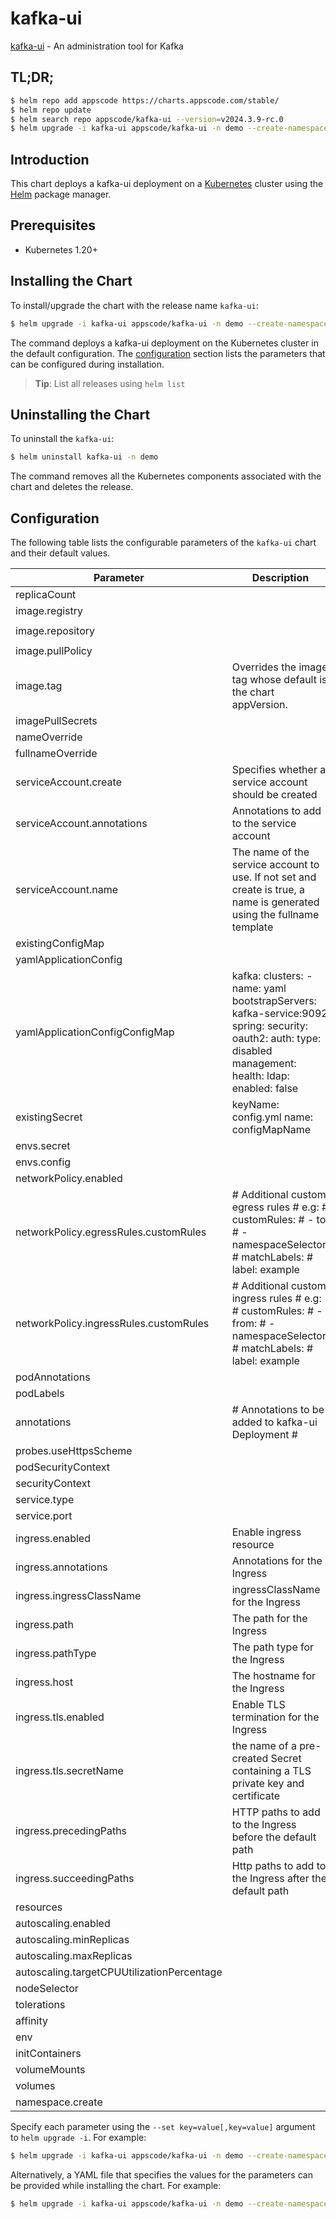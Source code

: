# kafka-ui

[kafka-ui](https://docs.kafka-ui.provectus.io) - An administration tool for Kafka

## TL;DR;

```bash
$ helm repo add appscode https://charts.appscode.com/stable/
$ helm repo update
$ helm search repo appscode/kafka-ui --version=v2024.3.9-rc.0
$ helm upgrade -i kafka-ui appscode/kafka-ui -n demo --create-namespace --version=v2024.3.9-rc.0
```

## Introduction

This chart deploys a kafka-ui deployment on a [Kubernetes](http://kubernetes.io) cluster using the [Helm](https://helm.sh) package manager.

## Prerequisites

- Kubernetes 1.20+

## Installing the Chart

To install/upgrade the chart with the release name `kafka-ui`:

```bash
$ helm upgrade -i kafka-ui appscode/kafka-ui -n demo --create-namespace --version=v2024.3.9-rc.0
```

The command deploys a kafka-ui deployment on the Kubernetes cluster in the default configuration. The [configuration](#configuration) section lists the parameters that can be configured during installation.

> **Tip**: List all releases using `helm list`

## Uninstalling the Chart

To uninstall the `kafka-ui`:

```bash
$ helm uninstall kafka-ui -n demo
```

The command removes all the Kubernetes components associated with the chart and deletes the release.

## Configuration

The following table lists the configurable parameters of the `kafka-ui` chart and their default values.

|                 Parameter                  |                                                                        Description                                                                         |               Default               |
|--------------------------------------------|------------------------------------------------------------------------------------------------------------------------------------------------------------|-------------------------------------|
| replicaCount                               |                                                                                                                                                            | <code>1</code>                      |
| image.registry                             |                                                                                                                                                            | <code>docker.io</code>              |
| image.repository                           |                                                                                                                                                            | <code>provectuslabs/kafka-ui</code> |
| image.pullPolicy                           |                                                                                                                                                            | <code>IfNotPresent</code>           |
| image.tag                                  | Overrides the image tag whose default is the chart appVersion.                                                                                             | <code>""</code>                     |
| imagePullSecrets                           |                                                                                                                                                            | <code>[]</code>                     |
| nameOverride                               |                                                                                                                                                            | <code>""</code>                     |
| fullnameOverride                           |                                                                                                                                                            | <code>""</code>                     |
| serviceAccount.create                      | Specifies whether a service account should be created                                                                                                      | <code>true</code>                   |
| serviceAccount.annotations                 | Annotations to add to the service account                                                                                                                  | <code>{}</code>                     |
| serviceAccount.name                        | The name of the service account to use. If not set and create is true, a name is generated using the fullname template                                     | <code>""</code>                     |
| existingConfigMap                          |                                                                                                                                                            | <code>""</code>                     |
| yamlApplicationConfig                      |                                                                                                                                                            | <code>{}</code>                     |
| yamlApplicationConfigConfigMap             | kafka: clusters: - name: yaml bootstrapServers: kafka-service:9092 spring: security: oauth2: auth: type: disabled management: health: ldap: enabled: false | <code>{}</code>                     |
| existingSecret                             | keyName: config.yml name: configMapName                                                                                                                    | <code>""</code>                     |
| envs.secret                                |                                                                                                                                                            | <code>{}</code>                     |
| envs.config                                |                                                                                                                                                            | <code>{}</code>                     |
| networkPolicy.enabled                      |                                                                                                                                                            | <code>false</code>                  |
| networkPolicy.egressRules.customRules      | # Additional custom egress rules # e.g: # customRules: #   - to: #       - namespaceSelector: #           matchLabels: #             label: example        | <code>[]</code>                     |
| networkPolicy.ingressRules.customRules     | # Additional custom ingress rules # e.g: # customRules: #   - from: #       - namespaceSelector: #           matchLabels: #             label: example     | <code>[]</code>                     |
| podAnnotations                             |                                                                                                                                                            | <code>{}</code>                     |
| podLabels                                  |                                                                                                                                                            | <code>{}</code>                     |
| annotations                                | # Annotations to be added to kafka-ui Deployment #                                                                                                         | <code>{}</code>                     |
| probes.useHttpsScheme                      |                                                                                                                                                            | <code>false</code>                  |
| podSecurityContext                         |                                                                                                                                                            | <code>{}</code>                     |
| securityContext                            |                                                                                                                                                            | <code>{}</code>                     |
| service.type                               |                                                                                                                                                            | <code>ClusterIP</code>              |
| service.port                               |                                                                                                                                                            | <code>80</code>                     |
| ingress.enabled                            | Enable ingress resource                                                                                                                                    | <code>false</code>                  |
| ingress.annotations                        | Annotations for the Ingress                                                                                                                                | <code>{}</code>                     |
| ingress.ingressClassName                   | ingressClassName for the Ingress                                                                                                                           | <code>""</code>                     |
| ingress.path                               | The path for the Ingress                                                                                                                                   | <code>"/"</code>                    |
| ingress.pathType                           | The path type for the Ingress                                                                                                                              | <code>"Prefix"</code>               |
| ingress.host                               | The hostname for the Ingress                                                                                                                               | <code>""</code>                     |
| ingress.tls.enabled                        | Enable TLS termination for the Ingress                                                                                                                     | <code>false</code>                  |
| ingress.tls.secretName                     | the name of a pre-created Secret containing a TLS private key and certificate                                                                              | <code>""</code>                     |
| ingress.precedingPaths                     | HTTP paths to add to the Ingress before the default path                                                                                                   | <code>[]</code>                     |
| ingress.succeedingPaths                    | Http paths to add to the Ingress after the default path                                                                                                    | <code>[]</code>                     |
| resources                                  |                                                                                                                                                            | <code>{}</code>                     |
| autoscaling.enabled                        |                                                                                                                                                            | <code>false</code>                  |
| autoscaling.minReplicas                    |                                                                                                                                                            | <code>1</code>                      |
| autoscaling.maxReplicas                    |                                                                                                                                                            | <code>100</code>                    |
| autoscaling.targetCPUUtilizationPercentage |                                                                                                                                                            | <code>80</code>                     |
| nodeSelector                               |                                                                                                                                                            | <code>{}</code>                     |
| tolerations                                |                                                                                                                                                            | <code>[]</code>                     |
| affinity                                   |                                                                                                                                                            | <code>{}</code>                     |
| env                                        |                                                                                                                                                            | <code>{}</code>                     |
| initContainers                             |                                                                                                                                                            | <code>{}</code>                     |
| volumeMounts                               |                                                                                                                                                            | <code>{}</code>                     |
| volumes                                    |                                                                                                                                                            | <code>{}</code>                     |
| namespace.create                           |                                                                                                                                                            | <code>false</code>                  |


Specify each parameter using the `--set key=value[,key=value]` argument to `helm upgrade -i`. For example:

```bash
$ helm upgrade -i kafka-ui appscode/kafka-ui -n demo --create-namespace --version=v2024.3.9-rc.0 --set image.tag=latest
```

Alternatively, a YAML file that specifies the values for the parameters can be provided while
installing the chart. For example:

```bash
$ helm upgrade -i kafka-ui appscode/kafka-ui -n demo --create-namespace --version=v2024.3.9-rc.0 --values values.yaml
```

